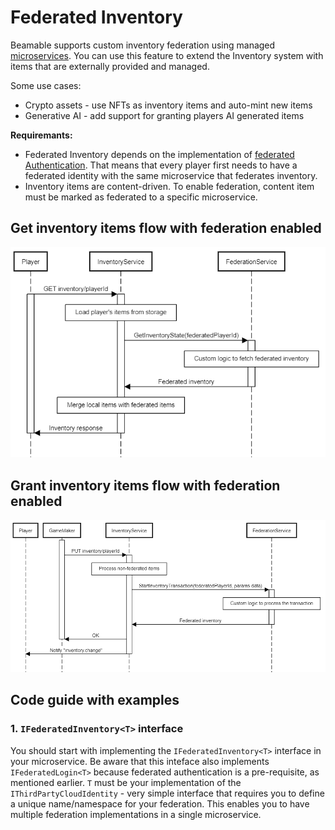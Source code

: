 # Federated Inventory
Beamable supports custom inventory federation using managed [microservices](https://docs.beamable.com/docs/microservices-feature-overview). You can use this feature to extend the Inventory system with items that are externally provided and managed.
  
Some use cases:
- Crypto assets - use NFTs as inventory items and auto-mint new items
- Generative AI - add support for granting players AI generated items

**Requiremants:** 
- Federated Inventory depends on the implementation of [federated Authentication](https://github.com/beamable/FederatedAuthentication). That means that every player first needs to have a federated identity with the same microservice that federates inventory.
- Inventory items are content-driven. To enable federation, content item must be marked as federated to a specific microservice.


## Get inventory items flow with federation enabled
![Get inventory](Diagrams/fetch-inventory-federation-flow.png)

## Grant inventory items flow with federation enabled
![Grant inventory](Diagrams/put-inventory-federation-flow.png)

## Code guide with examples
### 1. `IFederatedInventory<T>` interface
You should start with implementing the `IFederatedInventory<T>` interface in your microservice. Be aware that this inteface also implements `IFederatedLogin<T>` because federated authentication is a pre-requisite, as mentioned earlier. `T` must be your implementation of the `IThirdPartyCloudIdentity` - very simple interface that requires you to define a unique name/namespace for your federation. This enables you to have multiple federation implementations in a single microservice.
